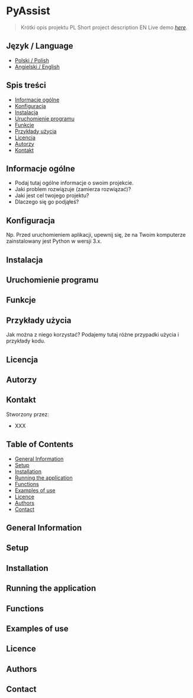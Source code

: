 # PyAssist
> Krótki opis projektu PL
> Short project description EN
> Live demo [_here_](https://www.example.com). <!-- If you have the project hosted somewhere, include the link here. -->

## Język / Language
* [Polski / Polish](#spis-treści)
* [Angielski / English](#table-of-contents)


## Spis treści
* [Informacje ogólne](#informacje-ogólne)
* [Konfiguracja](#konfiguracja)
* [Instalacja](#instalacja)
* [Uruchomienie programu](#uruchomienie-programu)
* [Funkcje](#funkcje)
* [Przykłady użycia](#przykłady-użycia)
* [Licencja](#licencja)
* [Autorzy](#autorzy)
* [Kontakt](#kontakt)


## Informacje ogólne
- Podaj tutaj ogólne informacje o swoim projekcie.
- Jaki problem rozwiązuje (zamierza rozwiązać)?
- Jaki jest cel twojego projektu?
- Dlaczego się go podjąłeś?
<!-- Nie musisz odpowiadać na wszystkie pytania - tylko na te, które są istotne dla Twojego projektu. -->


## Konfiguracja
Np. Przed uruchomieniem aplikacji, upewnij się, że na Twoim komputerze zainstalowany jest Python w wersji 3.x.


## Instalacja


## Uruchomienie programu


## Funkcje


## Przykłady użycia
Jak można z niego korzystać?
Podajemy tutaj różne przypadki użycia i przykłady kodu.


## Licencja


## Autorzy


## Kontakt
Stworzony przez: 
- XXX


## Table of Contents
* [General Information](#general-information)
* [Setup](#setup)
* [Installation](#installation)
* [Running the application](#running-the-application)
* [Functions](#functions)
* [Examples of use](#example-of-use)
* [Licence](#licence)
* [Authors](#authors)
* [Contact](#contact)


## General Information


## Setup


## Installation


## Running the application


## Functions


## Examples of use


## Licence


## Authors


## Contact

